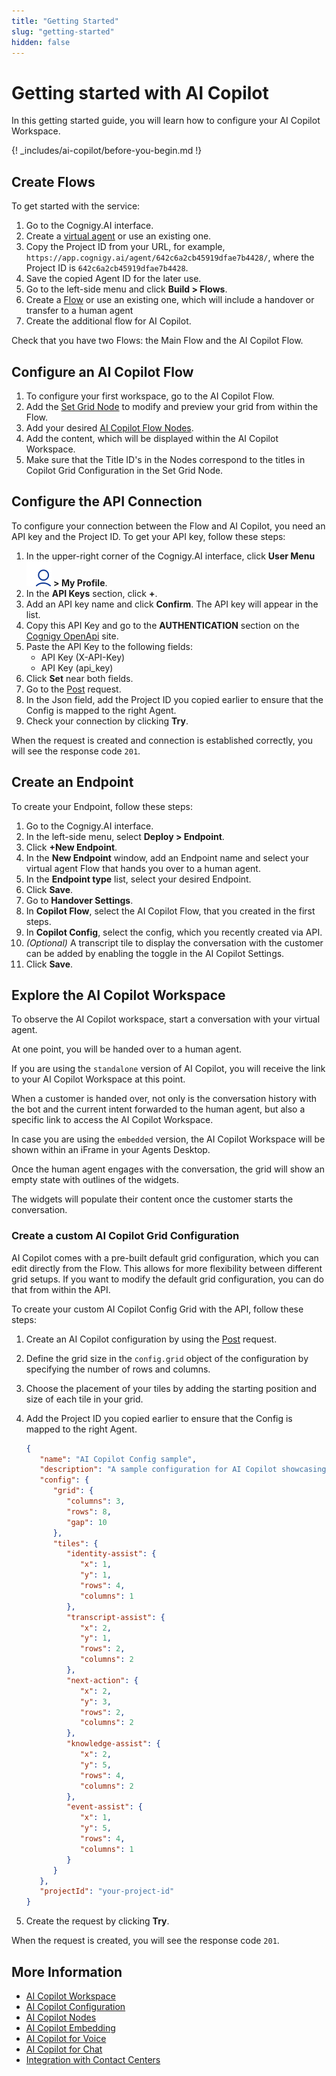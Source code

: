 ```yaml
---
title: "Getting Started"
slug: "getting-started"
hidden: false
---
```


# Getting started with AI Copilot

In this getting started guide, you will learn how to configure your AI Copilot Workspace.

{! _includes/ai-copilot/before-you-begin.md !}

## Create Flows

To get started with the service:

1. Go to the Cognigy.AI interface.
2. Create a [virtual agent](../ai/build/projects.md) or use an existing one.
3. Copy the Project ID from your URL, for example, `https://app.cognigy.ai/agent/642c6a2cb45919dfae7b4428/`, where the Project ID is `642c6a2cb45919dfae7b4428`.
4. Save the copied Agent ID for the later use.
5. Go to the left-side menu and click **Build > Flows**.
6. Create a [Flow](../ai/build/flows.md) or use an existing one, which will include a handover or transfer to a human agent 
7. Create the additional flow for AI Copilot.

Check that you have two Flows: the Main Flow and the AI Copilot Flow.

## Configure an AI Copilot Flow

1. To configure your first workspace, go to the AI Copilot Flow.
2. Add the [Set Grid Node](../ai/build/node-reference/ai-copilot/set-grid.md) to modify and preview your grid from within the Flow. 
2. Add your desired [AI Copilot Flow Nodes](../ai/build/node-reference/ai-copilot/overview.md).
3. Add the content, which will be displayed within the AI Copilot Workspace.
4. Make sure that the Title ID's in the Nodes correspond to the titles in Copilot Grid Configuration in the Set Grid Node.

## Configure the API Connection

To configure your connection between the Flow and AI Copilot, you need an API key and the Project ID. 
To get your API key, follow these steps:

1. In the upper-right corner of the Cognigy.AI interface, click **User Menu ![user-menu](../_assets/icons/user-menu.svg) > My Profile**.
2. In the **API Keys** section, click **+**.
3. Add an API key name and click **Confirm**. The API key will appear in the list.
4. Copy this API Key and go to the **AUTHENTICATION** section on the [Cognigy OpenApi](https://api-trial.cognigy.ai/openapi) site.
5. Paste the API Key to the following fields:
    - API Key (X-API-Key)
    - API Key (api_key)
6. Click **Set** near both fields. 
7. Go to the [Post](https://api-trial.cognigy.ai/openapi#post-/v2.0/agentassistconfigs) request.
8. In the Json field, add the Project ID you copied earlier to ensure that the Config is mapped to the right Agent.
9. Check your connection by clicking **Try**.

When the request is created and connection is established correctly, you will see the response code `201`.

## Create an Endpoint

To create your Endpoint, follow these steps:

1. Go to the Cognigy.AI interface.
2. In the left-side menu, select **Deploy > Endpoint**.
3. Click **+New Endpoint**. 
4. In the **New Endpoint** window, add an Endpoint name and select your virtual agent Flow that hands you over to a human agent. 
5. In the **Endpoint type** list, select your desired Endpoint. 
6. Click **Save**. 
7. Go to **Handover Settings**. 
8. In **Copilot Flow**, select the AI Copilot Flow, that you created in the first steps. 
9. In **Copilot Config**, select the config, which you recently created via API.
10. _(Optional)_ A transcript tile to display the conversation with the customer can be added by enabling the toggle in the AI Copilot Settings.
11. Click **Save**.

## Explore the AI Copilot Workspace

To observe the AI Copilot workspace, start a conversation with your virtual agent.

At one point, you will be handed over to a human agent. 

If you are using the `standalone` version of AI Copilot, you will receive the link to your AI Copilot Workspace at this point.

When a customer is handed over, not only is the conversation history with the bot and the current intent forwarded to the human agent, but also a specific link to access the AI Copilot Workspace.

In case you are using the `embedded` version, the AI Copilot Workspace will be shown within an iFrame in your Agents Desktop.

Once the human agent engages with the conversation, the grid will show an empty state with outlines of the widgets. 

The widgets will populate their content once the customer starts the conversation.

### Create a custom AI Copilot Grid Configuration

AI Copilot comes with a pre-built default grid configuration, which you can edit directly from the Flow. This allows for more flexibility between different grid setups. If you want to modify the default grid configuration, you can do that from within the API.

To create your custom AI Copilot Config Grid with the API, follow these steps:

1. Create an AI Copilot configuration by using the [Post](https://api-trial.cognigy.ai/openapi#post-/v2.0/agentassistconfigs) request. 
2. Define the grid size in the `config.grid` object of the configuration by specifying the number of rows and columns. 
3. Choose the placement of your tiles by adding the starting position and size of each tile in your grid.
4. Add the Project ID you copied earlier to ensure that the Config is mapped to the right Agent.

   ```json
   {
      "name": "AI Copilot Config sample",
      "description": "A sample configuration for AI Copilot showcasing the layout of tiles",
      "config": {
         "grid": {
            "columns": 3,
            "rows": 8,
            "gap": 10
         },
         "tiles": {
            "identity-assist": {
               "x": 1,
               "y": 1,
               "rows": 4,
               "columns": 1
            },
            "transcript-assist": {
               "x": 2,
               "y": 1,
               "rows": 2,
               "columns": 2
            },
            "next-action": {
               "x": 2,
               "y": 3,
               "rows": 2,
               "columns": 2
            },
            "knowledge-assist": {
               "x": 2,
               "y": 5,
               "rows": 4,
               "columns": 2
            },
            "event-assist": {
               "x": 1,
               "y": 5,
               "rows": 4,
               "columns": 1
            }
         }
      },
      "projectId": "your-project-id"
   }
   ```
5. Create the request by clicking **Try**.

When the request is created, you will see the response code `201`.


## More Information

- [AI Copilot Workspace](overview.md)
- [AI Copilot Configuration](configuration.md)
- [AI Copilot Nodes](../ai/build/node-reference/ai-copilot/overview.md)
- [AI Copilot Embedding](embedding.md)
- [AI Copilot for Voice](voice/voice-overview.md)
- [AI Copilot for Chat](chat.md)
- [Integration with Contact Centers](contact-center-integration.md)


